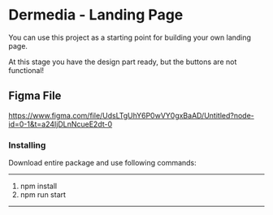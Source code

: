 # Dermedia - Landing Page

You can use this project as a starting point for building your own landing page.

At this stage you have the design part ready, but the buttons are not functional!



## Figma File

https://www.figma.com/file/UdsLTgUhY6P0wVY0gxBaAD/Untitled?node-id=0-1&t=a24IjDLnNcueE2dt-0


### Installing

Download entire package and use following commands:

---
 1. npm install
 2. npm run start
---

